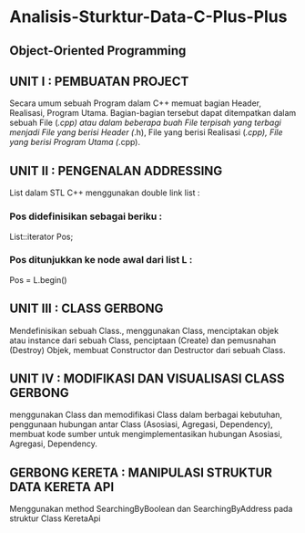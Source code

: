 # Analisis-Sturktur-Data-C-Plus-Plus
## Object-Oriented Programming

## UNIT I :  PEMBUATAN PROJECT
Secara umum sebuah Program dalam C++ memuat bagian Header, Realisasi, Program Utama. Bagian-bagian tersebut dapat ditempatkan dalam sebuah File (*.cpp) atau dalam beberapa buah File terpisah yang terbagi menjadi File yang berisi Header (*.h), File yang berisi Realisasi (*.cpp), File yang berisi Program Utama (*.cpp).

## UNIT II :  PENGENALAN ADDRESSING
List dalam STL C++ menggunakan double link list :
### Pos didefinisikan sebagai beriku :   
 List<int>::iterator Pos;
###	Pos ditunjukkan ke node awal dari list L :  
Pos = L.begin()

## UNIT III : CLASS GERBONG 
Mendefinisikan sebuah Class., menggunakan Class, menciptakan objek atau instance dari sebuah Class, penciptaan (Create) dan pemusnahan (Destroy) Objek, membuat Constructor dan Destructor dari sebuah Class.

## UNIT IV : MODIFIKASI DAN VISUALISASI CLASS GERBONG
menggunakan Class dan memodifikasi Class dalam berbagai kebutuhan, penggunaan hubungan antar Class (Asosiasi, Agregasi, Dependency), membuat kode sumber untuk mengimplementasikan hubungan Asosiasi, Agregasi, Dependency.

## GERBONG KERETA :  MANIPULASI STRUKTUR DATA KERETA API
Menggunakan method SearchingByBoolean dan SearchingByAddress pada struktur Class KeretaApi
